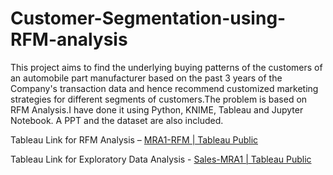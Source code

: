 # Customer-Segmentation-using-RFM-analysis

This project aims to find the underlying buying patterns of the customers of an automobile part manufacturer based on the past 3 years of the Company's transaction data and hence recommend customized marketing strategies for different segments of customers.The problem is based on RFM Analysis.I have done it using Python, KNIME, Tableau and Jupyter Notebook. A PPT and the dataset are also included.

Tableau Link for RFM Analysis – [MRA1-RFM | Tableau Public](https://public.tableau.com/app/profile/varsha.srinivasan/viz/MRA1-RFM/RFM-CustomerName-LostCustomers?publish=yes)

Tableau Link for Exploratory Data Analysis - [Sales-MRA1 | Tableau Public](https://public.tableau.com/app/profile/varsha.srinivasan/viz/Sales-MRA1/YearlyTrends-Sales?publish=yes)



